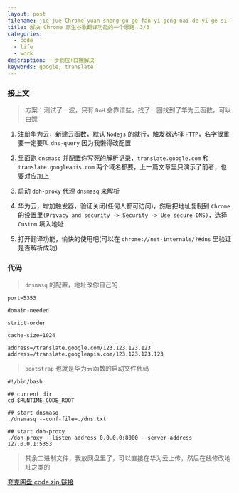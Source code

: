 ```yaml
---
layout: post
filename: jie-jue-Chrome-yuan-sheng-gu-ge-fan-yi-gong-nai-de-yi-ge-si-lu-：3/3
title: 解决 Chrome 原生谷歌翻译功能的一个思路：3/3
categories:
  - code
  - life
  - work
description: 一步到位+白嫖解决
keywords: google, translate
---
```

### 接上文

> 方案：测试了一波，只有 `DoH` 会靠谱些，找了一圈找到了华为云函数，可以白嫖

1. 注册华为云，新建云函数，默认 `Nodejs` 的就行，触发器选择 `HTTP`，名字很重要一定要叫 `dns-query` 因为我懒得改配置

2. 里面跑 `dnsmasq` 并配置你写死的解析记录，`translate.google.com` 和 `translate.googleapis.com` 两个域名都要，上一篇文章里只演示了前者，也要对应加上

3. 启动 `doh-proxy` 代理 `dnsmasq` 来解析

4. 华为云，增加触发器，验证关闭(任何人都可访问)，然后把地址复制到 `Chrome` 的设置里`(Privacy and security -> Security -> Use secure DNS)`，选择 `Custom` 填入地址

5. 打开翻译功能，愉快的使用吧(可以在 `chrome://net-internals/?#dns` 里验证是否解析成功)

### 代码

> `dnsmasq` 的配置，地址改你自己的

```
port=5353

domain-needed

strict-order

cache-size=1024

address=/translate.google.com/123.123.123.123
address=/translate.googleapis.com/123.123.123.123
```

> `bootstrap` 也就是华为云函数的启动文件代码

```
#!/bin/bash

## current dir
cd $RUNTIME_CODE_ROOT

## start dnsmasq
./dnsmasq --conf-file=./dns.txt

## start doh-proxy
./doh-proxy --listen-address 0.0.0.0:8000 --server-address 127.0.0.1:5353
```

> 其余二进制文件，我放网盘里了，可以直接在华为云上传，然后在线修改地址之类的

[夸克网盘 code.zip 链接](https://pan.quark.cn/s/63fb14a4315c)